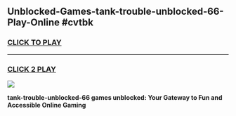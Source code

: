 
## Unblocked-Games-tank-trouble-unblocked-66-Play-Online #cvtbk
<h3>
<a href="https://news.freeplayer.one?title=tank-trouble-unblocked-66&ref=3">CLICK TO PLAY</a></h3>
<hr>

<h3>
<a href="https://news.freeplayer.one?title=tank-trouble-unblocked-66&ref=3">CLICK 2 PLAY</a>
  
</h3>

<a href="https://news.freeplayer.one?title=tank-trouble-unblocked-66&ref=3"><img src="https://clearcache.store/games.png"></a>


**tank-trouble-unblocked-66 games unblocked: Your Gateway to Fun and Accessible Online Gaming**
